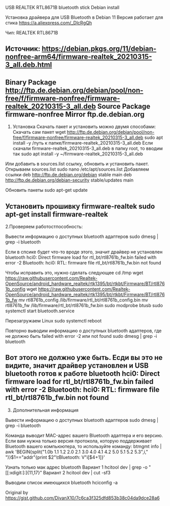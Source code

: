 USB REALTEK RTL8671B bluetooth stick Debian install

Установка драйвера для USB Bluetooth в Debian 11
Версия работает для стика https://a.aliexpress.com/_DlcRgQh

Чип: REALTEK RTL8671B

Источник: https://debian.pkgs.org/11/debian-nonfree-arm64/firmware-realtek_20210315-3_all.deb.html
------------------------------------------------------------------------------------
Binary Package	http://ftp.de.debian.org/debian/pool/non-free/f/firmware-nonfree/firmware-realtek_20210315-3_all.deb
Source Package	firmware-nonfree
Mirror          ftp.de.debian.org
------------------------------------------------------------------------------------

1. Установка
Скачать пакет и установить можно двумя способами:
Скачать сам пакет
wget http://ftp.de.debian.org/debian/pool/non-free/f/firmware-nonfree/firmware-realtek_20210315-3_all.deb
sudo apt install -y /путь к папке/firmware-realtek_20210315-3_all.deb
Если скачали firmware-realtek_20210315-3_all.deb в папку root, то вводим так
sudo apt install -y ~/firmware-realtek_20210315-3_all.deb

Или добавить в sources.list ссылку, обновить и установить пакет. Открываем sources.list
sudo nano /etc/apt/sources.list
Добавляем ссылки
deb http://ftp.de.debian.org/debian stable main
deb http://ftp.de.debian.org/debian-security stable/updates main

Обновить пакеты
sudo apt-get update

Установить прошивку firmware-realtek
sudo apt-get install firmware-realtek
------------------------------------------------------------------------------------

2.Проверяем работостпособность:

Вывести информацию о доступных bluetooth адаптеров
sudo dmesg | grep -i bluetooth

Если в спсике будет что-то вроде этого, значит драйвер не установлен
bluetooth hci0: Direct firmware load for rtl_bt/rtl8761b_fw.bin failed with error -2
Bluetooth: hci0: RTL: firmware file rtl_bt/rtl8761b_fw.bin not found

Чтобы исправить это, нужно сделать следующее
cd /tmp
wget https://raw.githubusercontent.com/Realtek-OpenSource/android_hardware_realtek/rtk1395/bt/rtkbt/Firmware/BT/rtl8761b_config
wget https://raw.githubusercontent.com/Realtek-OpenSource/android_hardware_realtek/rtk1395/bt/rtkbt/Firmware/BT/rtl8761b_fw
mv rtl8761b_config /lib/firmware/rtl_bt/rtl8761b_config.bin
mv rtl8761b_fw /lib/firmware/rtl_bt/rtl8761b_fw.bin
sudo modprobe btusb
sudo systemctl start bluetooth.service

Перезагружаем Linux
sudo systemctl reboot

Повторно выводим информацию о доступных bluetooth адаптеров, где не должно быть failed with error -2 или not found
sudo dmesg | grep -i bluetooth

Вот этого не должно уже быть. Есди вы это не видите, значит драйвер установлен и USB bluetooth готов к работе
bluetooth hci0: Direct firmware load for rtl_bt/rtl8761b_fw.bin failed with error -2
Bluetooth: hci0: RTL: firmware file rtl_bt/rtl8761b_fw.bin not found
------------------------------------------------------------------------------------

3. Дополнительная информация

Вывести информацию о доступных bluetooth адаптеров
sudo dmesg | grep -i bluetooth

Команда выводит MAC-адрес вашего Bluetooth адаптера и его версию. Если вам нужна только версия протокола, которую поддерживает Bluetooth вашего компьюютера, то используйте команду:
btmgmt info | awk 'BEGIN{split("1.0b 1.1 1.2 2.0 2.1 3.0 4.0 4.1 4.2 5.0 5.1 5.2 5.3",i," ")}$1=="addr"{print $2"\tBluetooth: V"i[$4+1]}'

Узнать только мак адрес bluetooth
Вариант 1
hcitool dev | grep -o "[[:xdigit:]:]\{11,17\}"
Вариант 2
hcitool dev | cut -sf3


Выводим список имеющихся bluetooth
hciconfig -a

Original by https://gist.github.com/DivanX10/7c6ca3f325dfd853b38c04da9dce28a6
